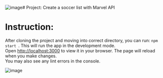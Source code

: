 ![image](https://github.com/hoangzuyss2412/Marvel-soccer-team/assets/100951023/0ddaa307-67b5-4630-bc76-3d5ff4d79f41)# Project: Create a soccer list with Marvel API 

# Instruction:

After cloning the project and moving into correct directory, you can run: `npm start `. This will run the app in the development mode.\
Open [http://localhost:3000](http://localhost:3000) to view it in your browser.
The page will reload when you make changes.\
You may also see any lint errors in the console.

![image](https://github.com/hoangzuyss2412/Marvel-soccer-team/assets/100951023/26fd030a-149a-4c71-8011-5b063cfca8a1)
